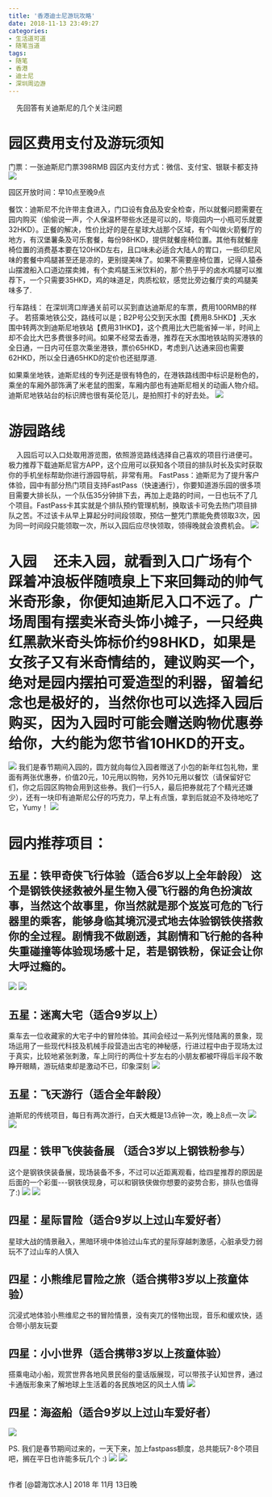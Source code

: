 ```yaml
---
title: '香港迪士尼游玩攻略'
date: 2018-11-13 23:49:27
categories:
- 生活道可道
- 随笔当道
tags:
- 随笔
- 香港
- 迪士尼
- 深圳周边游
---
```



&nbsp;&nbsp;&nbsp;&nbsp;先回答有关迪斯尼的几个关注问题
#  园区费用支付及游玩须知
门票：一张迪斯尼门票398RMB
园区内支付方式：微信、支付宝、银联卡都支持
![](https://raw.githubusercontent.com/liruixue/muqiaosite/master/images/life-hk-disney-tour/disney-ticket.jpg)


园区开放时间：早10点至晚9点

餐饮：迪斯尼不允许带主食进入，门口设有食品及安全检查，所以就餐问题需要在园内购买（偷偷说一声，个人保温杯带些水还是可以的，毕竟园内一小瓶可乐就要32HKD）。正餐的解决，性价比好的是在星球大战那个区域，有个叫做火箭餐厅的地方，有汉堡薯条及可乐套餐，每份98HKD，提供就餐座椅位置。其他有就餐座椅位置的消费基本要在120HKD左右，且口味未必适合大陆人的胃口，一些印尼风味的套餐中鸡腿甚至还是凉的，更别提美味了。如果不需要座椅位置，记得人猿泰山摆渡船入口道边摆卖摊，有个卖鸡腿玉米饮料的，那个热乎乎的卤水鸡腿可以推荐下，一个只需要35HKD，鸡的味道足，肉质松软，感觉比旁边餐厅卖的鸡腿美味多了.

行车路线：
在深圳湾口岸通关前可以买到直达迪斯尼的车票，费用100RMB的样子。
若搭乘地铁公交，路线可以是；B2P号公交到天水围【费用8.5HKD】,天水围中转两次到迪斯尼地铁站【费用31HKD】，这个费用比大巴能省掉一半，时间上却不会比大巴多费很多时间。如果不经常去香港，推荐在天水围地铁站购买港铁的全日通，一日内可任意次乘坐港铁，票价65HKD，考虑到八达通来回也需要62HKD，所以全日通65HKD的定价也还挺厚道.

如果乘坐地铁，迪斯尼线的专列还是很有特色的，在港铁路线图中标识是粉色的，乘坐的车厢外部饰满了米老鼠的图案，车厢内部也有迪斯尼相关的动画人物介绍。
迪斯尼地铁站台的标识牌也很有英伦范儿，是拍照打卡的好去处。
![](https://raw.githubusercontent.com/liruixue/muqiaosite/master/images/life-hk-disney-tour/disney-train.jpg)

<!-- more -->

#  游园路线

  &nbsp;&nbsp;&nbsp;&nbsp;入园后可以入口处取用游览图，依照游览路线选择自己喜欢的项目行进便可。
极力推荐下载迪斯尼官方APP，这个应用可以获知各个项目的排队时长及实时获取你的手机坐标帮助你进行游园导航，非常有用。
FastPass：迪斯尼为了提升客户体验，园中有部分热门项目支持FastPass（快速通行），你要知道游乐园的很多项目需要大排长队，一个队伍35分钟排下去，再加上走路的时间，一日也玩不了几个项目。FastPass卡其实就是个排队预约管理机制，换取该卡可免去热门项目排队之苦。不过该卡从早上算起分时间段领取，预估一整凭门票能免费领取3次，因为同一时间段只能领取一次，所以入园后应尽快领取，领得晚就会浪费机会。
![](https://raw.githubusercontent.com/liruixue/muqiaosite/master/images/life-hk-disney-tour/disney-fastpass.jpg)
  
#  入园 &nbsp;&nbsp;&nbsp;&nbsp;还未入园，就看到入口广场有个踩着冲浪板伴随喷泉上下来回舞动的帅气米奇形象，你便知迪斯尼入口不远了。广场周围有摆卖米奇头饰小摊子，一只经典红黑款米奇头饰标价约98HKD，如果是女孩子又有米奇情结的，建议购买一个，绝对是园内摆拍可爱造型的利器，留着纪念也是极好的，当然你也可以选择入园后购买，因为入园时可能会赠送购物优惠券给你，大约能为您节省10HKD的开支。
![](https://raw.githubusercontent.com/liruixue/muqiaosite/master/images/life-hk-disney-tour/disney-classsic.jpg)
我们是春节期间入园的，圆方就向每位入园者赠送了小包的新年红包礼物，里面有两张优惠券，价值20元，10元用以购物，另外10元用以餐饮（请保留好它们，你之后园区购物会用到这些券。我们一行5人，最后把券就花了个精光还嫌少），还有一块印有迪斯尼公仔的巧克力，早上有点饿，拿到后就迫不及待地吃了它，Yumy！
![](https://raw.githubusercontent.com/liruixue/muqiaosite/master/images/life-hk-disney-tour/disney-choclate.jpg)
#  园内推荐项目：   
## 五星：铁甲奇侠飞行体验（适合6岁以上全年龄段） 这个是钢铁侠拯救被外星生物入侵飞行器的角色扮演故事，当然这个故事里，你当然就是那个岌岌可危的飞行器里的乘客，能够身临其境沉浸式地去体验钢铁侠搭救你的全过程。剧情我不做剧透，其剧情和飞行舱的各种失重碰撞等体验现场感十足，若是钢铁粉，保证会让你大呼过瘾的。
![](https://raw.githubusercontent.com/liruixue/muqiaosite/master/images/life-hk-disney-tour/disney-ironmanFlyA.jpg)
![](https://raw.githubusercontent.com/liruixue/muqiaosite/master/images/life-hk-disney-tour/disney-ironmanFlyB.jpg)
## 五星：迷离大宅（适合9岁以上）
乘车去一位收藏家的大宅子中的冒险体验。其间会经过一系列光怪陆离的景象，现场运用了一些现代科技及机械手段营造出古宅的神秘感，行进过程中由于现场太过于真实，比较地紧张刺激，车上同行的两位十岁左右的小朋友都被吓得后半段不敢睁开眼睛，游玩结束却是激动不已，印象深刻
![](https://raw.githubusercontent.com/liruixue/muqiaosite/master/images/life-hk-disney-tour/disney-mini-house.jpg)
## 五星：飞天游行（适合全年龄段）
迪斯尼的传统项目，每日有两次游行，白天大概是13点钟一次，晚上8点一次
![](https://raw.githubusercontent.com/liruixue/muqiaosite/master/images/life-hk-disney-tour/disney-feitianA.jpg)
![](https://raw.githubusercontent.com/liruixue/muqiaosite/master/images/life-hk-disney-tour/disney-feitianB.jpg)
## 四星：铁甲飞侠装备展 （适合3岁以上钢铁粉参与） 
这个是钢铁侠装备展，现场装备不多，不过可以近距离观看，给四星推荐的原因是后面的一个彩蛋---钢铁侠现身，可以和钢铁侠做你想要的姿势合影，排队也值得了:)
![](https://raw.githubusercontent.com/liruixue/muqiaosite/master/images/life-hk-disney-tour/disney-ironman-showA.jpg)
![](https://raw.githubusercontent.com/liruixue/muqiaosite/master/images/life-hk-disney-tour/disney-ironman-showB.jpg)
## 四星：星际冒险（适合9岁以上过山车爱好者） 
星球大战的情景融入，黑暗环境中体验过山车式的星际穿越刺激感，心脏承受力弱玩不了过山车的人慎入
## 四星：小熊维尼冒险之旅（适合携带3岁以上孩童体验）
沉浸式地体验小熊维尼之书的冒险情景，没有突兀的怪物出现，音乐和缓欢快，适合带小朋友玩耍
## 四星：小小世界（适合携带3岁以上孩童体验）
搭乘电动小船，观赏世界各地风景民俗的童话版展现，可以带孩子认知世界，通过卡通版形象来了解地球上生活着的各民族地区的风土人情
![](https://raw.githubusercontent.com/liruixue/muqiaosite/master/images/life-hk-disney-tour/disney-small-world.jpg)
## 四星：海盗船（适合9岁以上过山车爱好者）
![](https://raw.githubusercontent.com/liruixue/muqiaosite/master/images/life-hk-disney-tour/disney-haidao-gate.jpg)

PS. 我们是春节期间过来的，一天下来，加上fastpass额度，总共能玩7-8个项目吧，搁在平日也许能多玩几个 :)
![](https://raw.githubusercontent.com/liruixue/muqiaosite/master/images/life-hk-disney-tour/disney-wall-funny.jpg)
![](https://raw.githubusercontent.com/liruixue/muqiaosite/master/images/life-hk-disney-tour/disney-store.jpg)


<br/>
作者 [@碧海饮冰人]    
2018 年 11月 13日晚    




